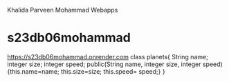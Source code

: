 Khalida Parveen Mohammad
Webapps
# s23db06mohammad

https://s23db06mohammad.onrender.com
class planets{ String name; integer size; integer speed; public(String name, integer size, integer speed) {this.name=name; this.size=size; this.speed= speed;} }
